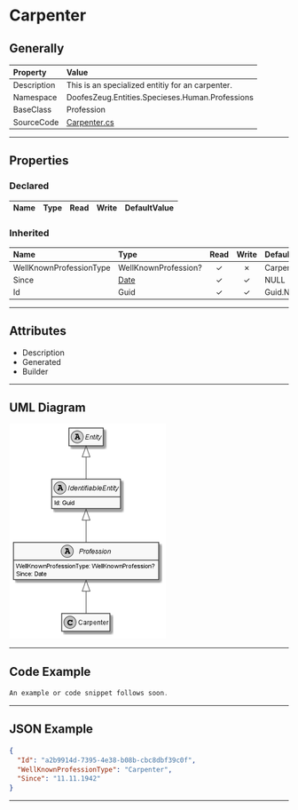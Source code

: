 ﻿# Carpenter

## Generally

|Property|Value|
|:-|:-|
|Description|This is an specialized entitiy for an carpenter.|
|Namespace|DoofesZeug.Entities.Specieses.Human.Professions|
|BaseClass|Profession|
|SourceCode|[Carpenter.cs](../../../../DoofesZeug.Library/Src/Entities/Specieses/Human/Professions/Carpenter.cs)|

---

## Properties

### Declared

|Name|Type|Read|Write|DefaultValue|
|:---|:---|:--:|:---:|:-----------|

### Inherited

|Name|Type|Read|Write|DefaultValue|
|:---|:---|:--:|:---:|:-----------|
|WellKnownProfessionType|WellKnownProfession?|&#x2713;|&#x2717;|Carpenter|
|Since|[Date](../../Entities/DoofesZeug.Entities.DateAndTime/Date.md)|&#x2713;|&#x2713;|NULL|
|Id|Guid|&#x2713;|&#x2713;|Guid.NewGuid()|

---

## Attributes

- Description
- Generated
- Builder

---

## UML Diagram

![Carpenter.png](./Carpenter.png "Carpenter")

---

## Code Example

```cs
An example or code snippet follows soon.
```

---

## JSON Example

```json
{
  "Id": "a2b9914d-7395-4e38-b08b-cbc8dbf39c0f",
  "WellKnownProfessionType": "Carpenter",
  "Since": "11.11.1942"
}
```

---

